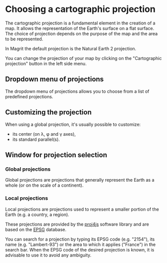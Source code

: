 # Choosing a cartographic projection

The cartographic projection is a fundamental element in the creation of a map.
It allows the representation of the Earth's surface on a flat surface.
The choice of projection depends on the purpose of the map and the area to be represented.

In Magrit the default projection is the Natural Earth 2 projection.

You  can change the projection of your map by clicking on the "Cartographic projection" button in the left side menu.

## Dropdown menu of projections

The dropdown menu of projections allows you to choose from a list of predefined projections.

<ZoomImg
    src="/projection-short-list.png"
    alt="Dropdown menu of projections"
    caption="Dropdown menu of projections"
/>

## Customizing the projection

When using a global projection, it's usually possible to customize:
- its center (on λ, φ and γ axes),
- its standard parallel(s).

<ZoomImg
    src="/projection-detailed-params.png"
    alt="Customizing the projection"
    caption="Customizing the projection"
/>

## Window for projection selection

### Global projections

Global projections are projections that generally represent the Earth as a whole (or on the scale of a continent).

<ZoomImg
    src="/projection-panel1.png"
    alt="Selection of a global projection"
    caption="Selection of a global projection"
/>

### Local projections

Local projections are projections used to represent a smaller portion of the Earth (e.g. a country, a region).

These projections are provided by the [proj4js](https://proj4js.org/) software library and are based on the [EPSG](https://epsg.org/) database.

You can search for a projection by typing its EPSG code (e.g. "2154"), its name (e.g. "Lambert-93") or the area to which it applies ("France") in the search bar.
When the EPSG code of the desired projection is known, it is advisable to use it to avoid any ambiguity.

<ZoomImg
    src="/projection-panel2.png"
    alt="Selection of a local projection"
    caption="Selection of a local projection"
/>
